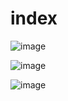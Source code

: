 # index

![image](https://github.com/Alphakitty54/index/assets/79658668/a6fa7723-41d9-4228-85b8-2d2d1b167543)


![image](https://github.com/Alphakitty54/index/assets/79658668/74a08fca-4c75-483e-8c2b-9f6db551d250)




![image](https://github.com/Alphakitty54/index/assets/79658668/b183837c-90d9-4215-aeaf-6dec7e7acb21)

